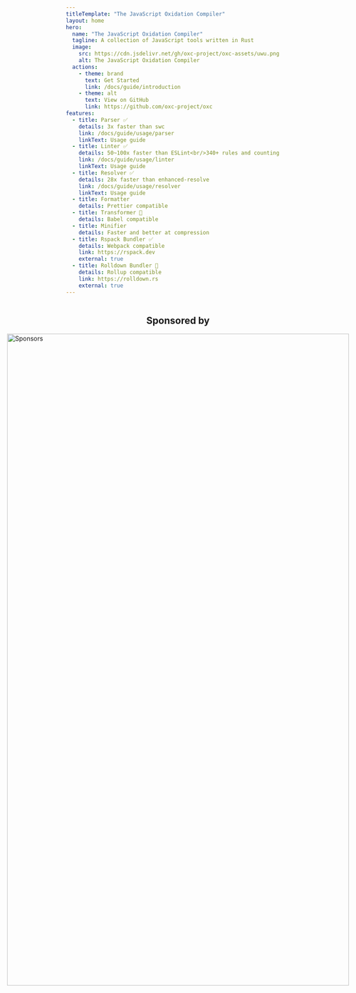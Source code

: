 ```yaml
---
titleTemplate: "The JavaScript Oxidation Compiler"
layout: home
hero:
  name: "The JavaScript Oxidation Compiler"
  tagline: A collection of JavaScript tools written in Rust
  image:
    src: https://cdn.jsdelivr.net/gh/oxc-project/oxc-assets/uwu.png
    alt: The JavaScript Oxidation Compiler
  actions:
    - theme: brand
      text: Get Started
      link: /docs/guide/introduction
    - theme: alt
      text: View on GitHub
      link: https://github.com/oxc-project/oxc
features:
  - title: Parser ✅
    details: 3x faster than swc
    link: /docs/guide/usage/parser
    linkText: Usage guide
  - title: Linter ✅
    details: 50~100x faster than ESLint<br/>340+ rules and counting
    link: /docs/guide/usage/linter
    linkText: Usage guide
  - title: Resolver ✅
    details: 28x faster than enhanced-resolve
    link: /docs/guide/usage/resolver
    linkText: Usage guide
  - title: Formatter
    details: Prettier compatible
  - title: Transformer 🚧
    details: Babel compatible
  - title: Minifier
    details: Faster and better at compression
  - title: Rspack Bundler ✅
    details: Webpack compatible
    link: https://rspack.dev
    external: true
  - title: Rolldown Bundler 🚧
    details: Rollup compatible
    link: https://rolldown.rs
    external: true
---
```


<div style="display: flex;flex-direction: column;justify-content: center;align-items: center;">
  <h2>Sponsored by</h2>
  <a href="https://github.com/sponsors/Boshen" target="_blank" rel="noopener noreferrer">
    <img
      crossorigin="anonymous"
      inline-block
      width="768" height="1464"
      class="resizable-img"
      loading="lazy"
      src="https://cdn.jsdelivr.net/gh/boshen/sponsors/sponsors.svg"
      alt="Sponsors"
    >
  </a>
</div>

<style>
.VPHero .VPImage.image-src {
  max-width: 90%;
}
</style>
